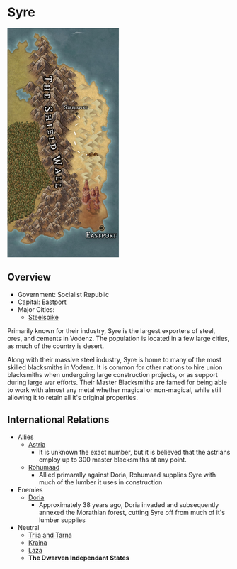 # Syre

<img src="../img/Steelspike.jpg" width=50% height=50%>

## Overview

- Government: Socialist Republic
- Capital: [Eastport](eastport.md)
- Major Cities:
  - [Steelspike](steelspike.md)

Primarily known for their industry, Syre is the largest exporters of steel, ores, and cements in Vodenz.  The population is located in a few large cities, as much of the country is desert.

Along with their massive steel industry, Syre is home to many of the most skilled blacksmiths in Vodenz.  It is common for other nations to hire union blacksmiths when undergoing large construction projects, or as support during large war efforts.  Their Master Blacksmiths are famed for being able to work with almost any metal whether magical or non-magical, while still allowing it to retain all it's original properties.

## International Relations

- Allies
  - [Astria](../astria/README.md)
    - It is unknown the exact number, but it is believed that the astrians employ up to 300 master blacksmiths at any point.
  - [Rohumaad](../rohumaad/README.md)
    - Allied primarally against Doria, Rohumaad supplies Syre with much of the lumber it uses in construction
- Enemies
  - [Doria](../doria/README.md)
    - Approximately 38 years ago, Doria invaded and subsequently annexed the Morathian forest, cutting Syre off from much of it's lumber supplies
- Neutral
  - [Triia and Tarna](../triia-and-tarna/README.md)
  - [Kraina](../kraina/README.md)
  - [Laza](../laza/README.md)
  - __The Dwarven Independant States__
